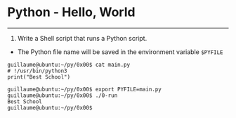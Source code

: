 # Python - Hello, World

----------------------------------------------------------------

1. Write a Shell script that runs a Python script.

- The Python file name will be saved in the environment variable `$PYFILE`

```shell
guillaume@ubuntu:~/py/0x00$ cat main.py
# !/usr/bin/python3
print("Best School")

guillaume@ubuntu:~/py/0x00$ export PYFILE=main.py
guillaume@ubuntu:~/py/0x00$ ./0-run
Best School
guillaume@ubuntu:~/py/0x00$
```

